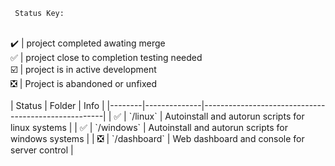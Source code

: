      Status Key:
<br>
✔️ | project completed awating merge
<br>
✅ | project close to completion testing needed
<br>
☑️ | project is in active development 
<br>
❎ | Project is abandoned or unfixed
<br>
<br>
| Status | Folder       | Info                                                |
|--------|--------------|-----------------------------------------------------|
| ✅      | `/linux`     | Autoinstall and autorun scripts for linux systems   |
| ✅      | `/windows`   | Autoinstall and autorun scripts for windows systems |
| ❎      | `/dashboard` | Web dashboard and console for server control        |


